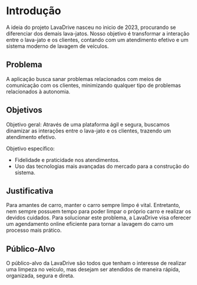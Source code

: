 # Introdução

A ideia do projeto LavaDrive nasceu no inicio de 2023, procurando se diferenciar dos demais lava-jatos. Nosso objetivo é transformar a interação entre o lava-jato e os clientes, contando com um atendimento efetivo e um sistema moderno de lavagem de veículos.

## Problema

A aplicação busca sanar problemas relacionados com meios de comunicação com os clientes, minimizando qualquer tipo de problemas relacionados à autonomia.

## Objetivos

Objetivo geral: Através de uma plataforma ágil e segura, buscamos dinamizar as interações entre o lava-jato e os clientes, trazendo um atendimento efetivo.

Objetivo específico:
<ul>
 <li>Fidelidade e praticidade nos atendimentos. </li>
 <li>Uso das tecnologias mais avançadas do mercado para a construção do sistema. </li>
</ul>

## Justificativa

Para amantes de carro, manter o carro sempre limpo é vital. Entretanto, nem sempre possuem tempo para poder limpar o próprio carro e realizar os devidos cuidados. Para solucionar este problema, a LavaDrive visa oferecer um agendamento online eficiente para tornar a lavagem do carro um processo mais prático. 


## Público-Alvo

O público-alvo da LavaDrive são todos que tenham o interesse de realizar uma limpeza no veículo, mas desejam ser atendidos de maneira rápida, organizada, segura e direta.

